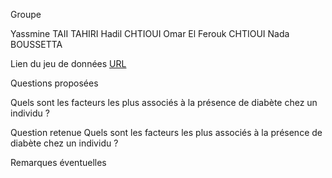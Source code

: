 Groupe

Yassmine TAII TAHIRI
Hadil CHTIOUI
Omar El Ferouk CHTIOUI 
Nada BOUSSETTA


Lien du jeu de données
[URL](https://www.kaggle.com/datasets/priyamchoksi/100000-diabetes-clinical-dataset/data)

Questions proposées

Quels sont les facteurs les plus associés à la présence de diabète chez un individu ?


Question retenue
Quels sont les facteurs les plus associés à la présence de diabète chez un individu ?


Remarques éventuelles
